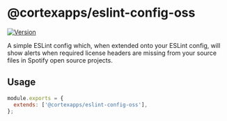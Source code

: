 # @cortexapps/eslint-config-oss

[![Version](https://badge.fury.io/js/@cortexapps%2Feslint-config-oss.svg)](https://www.npmjs.com/package/@cortexapps/eslint-config-oss)

A simple ESLint config which, when extended onto your ESLint config, will show alerts when required license headers are missing from your source files in Spotify open source projects.

## Usage

```js
module.exports = {
  extends: ['@cortexapps/eslint-config-oss'],
};
```
